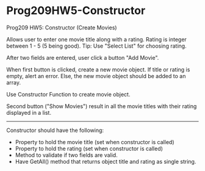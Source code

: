 # Prog209HW5-Constructor
Prog209 HW5: Constructor (Create Movies)

Allows user to enter one movie title along with a rating.
Rating is integer between 1 - 5 (5 being good).
Tip: Use "Select List" for choosing rating.

After two fields are entered, user click a button "Add Movie".

When first button is clicked, create a new movie object.
If title or rating is empty, alert an error.
Else, the new movie object should be added to an array.

Use Constructor Function to create movie object.

Second button ("Show Movies") result in all the movie titles with their rating displayed in a list.

---------------------------------------------------------------------------------------------------

Constructor should have the following:
- Property to hold the movie title (set when constructor is called)
- Property to hold the rating (set when constructor is called)
- Method to validate if two fields are valid.
- Have GetAll() method that returns object title and rating as single string.
